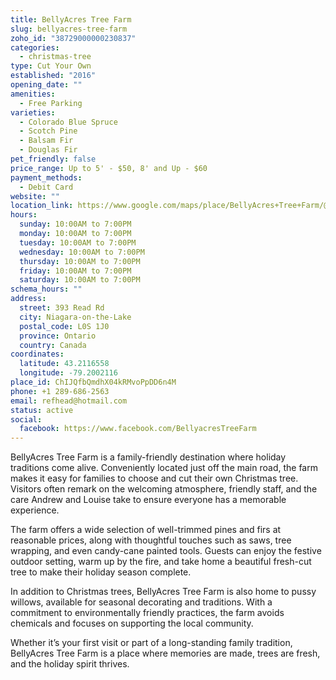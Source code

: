 ```yaml
---
title: BellyAcres Tree Farm
slug: bellyacres-tree-farm
zoho_id: "38729000000230837"
categories:
  - christmas-tree
type: Cut Your Own
established: "2016"
opening_date: ""
amenities:
  - Free Parking
varieties:
  - Colorado Blue Spruce
  - Scotch Pine
  - Balsam Fir
  - Douglas Fir
pet_friendly: false
price_range: Up to 5' - $50, 8' and Up - $60
payment_methods:
  - Debit Card
website: ""
location_link: https://www.google.com/maps/place/BellyAcres+Tree+Farm/@43.211655799999996,-79.2002116,14z/data=!4m8!1m2!2m1!1sBellyAcres+Tree+Farm!3m4!1s0x89d357d899d0f641:0x839ffa30a40ffa32!8m2!3d43.211655799999996!4d-79.2002116
hours:
  sunday: 10:00AM to 7:00PM
  monday: 10:00AM to 7:00PM
  tuesday: 10:00AM to 7:00PM
  wednesday: 10:00AM to 7:00PM
  thursday: 10:00AM to 7:00PM
  friday: 10:00AM to 7:00PM
  saturday: 10:00AM to 7:00PM
schema_hours: ""
address:
  street: 393 Read Rd
  city: Niagara-on-the-Lake
  postal_code: L0S 1J0
  province: Ontario
  country: Canada
coordinates:
  latitude: 43.2116558
  longitude: -79.2002116
place_id: ChIJQfbQmdhX04kRMvoPpDD6n4M
phone: +1 289-686-2563
email: refhead@hotmail.com
status: active
social:
  facebook: https://www.facebook.com/BellyacresTreeFarm
---
```


BellyAcres Tree Farm is a family-friendly destination where holiday traditions come alive. Conveniently located just off the main road, the farm makes it easy for families to choose and cut their own Christmas tree. Visitors often remark on the welcoming atmosphere, friendly staff, and the care Andrew and Louise take to ensure everyone has a memorable experience.

The farm offers a wide selection of well-trimmed pines and firs at reasonable prices, along with thoughtful touches such as saws, tree wrapping, and even candy-cane painted tools. Guests can enjoy the festive outdoor setting, warm up by the fire, and take home a beautiful fresh-cut tree to make their holiday season complete.

In addition to Christmas trees, BellyAcres Tree Farm is also home to pussy willows, available for seasonal decorating and traditions. With a commitment to environmentally friendly practices, the farm avoids chemicals and focuses on supporting the local community.

Whether it’s your first visit or part of a long-standing family tradition, BellyAcres Tree Farm is a place where memories are made, trees are fresh, and the holiday spirit thrives.
